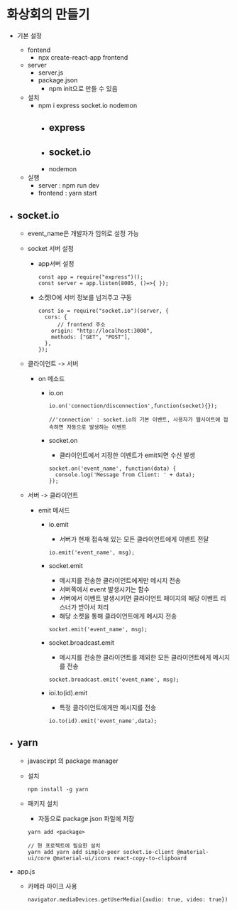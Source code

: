 # 화상회의 만들기

- 기본 설정
  - fontend
    - npx create-react-app frontend
  - server
    - server.js
    - package.json
      - npm init으로 만들 수 있음
  - 설치
    - npm i express socket.io nodemon
      - express
        - 
      - socket.io
        - 
      - nodemon
  - 실행
    - server : npm run dev
    - frontend : yarn start



- ## **socket.io**

  - event_name은 개발자가 임의로 설정 가능

  - socket 서버 설정

    - app서버 설정

      ```
      const app = require("express")(); 
      const server = app.listen(8005, ()=>{ });
      ```

    - 소켓IO에 서버 정보를 넘겨주고 구동

      ```
      const io = require("socket.io")(server, {
        cors: {
        	// frontend 주소
          origin: "http://localhost:3000",
          methods: ["GET", "POST"],
        },
      });
      ```

      

  - 클라이언트 -> 서버

    - on 메소드

      - io.on

        ```
        io.on('connection/disconnection',function(socket){});
        
        //'connection' : socket.io의 기본 이벤트, 사용자가 웹사이트에 접속하면 자동으로 발생하는 이벤트
        ```

      - socket.on

        - 클라이언트에서 지정한 이벤트가 emit되면 수신 발생

        ```
        socket.on('event_name', function(data) {
          console.log('Message from Client: ' + data);
        });
        ```

  - 서버 -> 클라이언트

    - emit 메서드

      - io.emit

        - 서버가 현재 접속해 있는 모든 클라이언트에게 이벤트 전달

        ```
        io.emit('event_name', msg);
        ```

      - socket.emit

        - 메시지를 전송한 클라이언트에게만 메시지 전송
        - 서버쪽에서 event 발생시키는 함수
        - 서버에서 이벤트 발생시키면 클라이언트 페이지의 해당 이벤트 리스너가 받아서 처리
        - 해당 소켓을 통해 클라이언트에게 메시지 전송

        ```
        socket.emit('event_name', msg);
        ```

      - socket.broadcast.emit

        - 메시지를 전송한 클라이언트를 제외한 모든 클라이언트에게 메시지를 전송

        ```
        socket.broadcast.emit('event_name', msg);
        ```

      - ioi.to(id).emit

        - 특정 클라이언트에게만 메시지를 전송

        ```
        io.to(id).emit('event_name',data);
        ```



- ## yarn

  - javascirpt 의 package manager

  - 설치

    ```
    npm install -g yarn
    ```

  - 패키지 설치

    - 자동으로 package.json 파일에 저장

    ```
    yarn add <package>
    
    // 현 프로젝트에 필요한 설치
    yarn add yarn add simple-peer socket.io-client @material-ui/core @material-ui/icons react-copy-to-clipboard
    ```

    

- app.js

  - 카메라 마이크 사용

    ```
    navigator.mediaDevices.getUserMedia({audio: true, video: true})
    ```

    